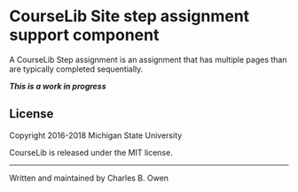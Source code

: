 # CourseLib Site step assignment support component

A CourseLib Step assignment is an assignment that has multiple
pages than are typically completed sequentially.

***This is a work in progress***


## License

Copyright 2016-2018 Michigan State University

CourseLib is released under the MIT license.

* * *

Written and maintained by Charles B. Owen

